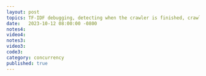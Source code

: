 ```yaml
---
layout: post
topics: TF-IDF debugging, detecting when the crawler is finished, crawler policy using [robots.txt](http://www.robotstxt.org/robotstxt.html)
date:   2023-10-12 08:00:00 -0800
notes4: 
video4: 
notes3: 
video3: 
code3: 
category: concurrency
published: true
---
```

